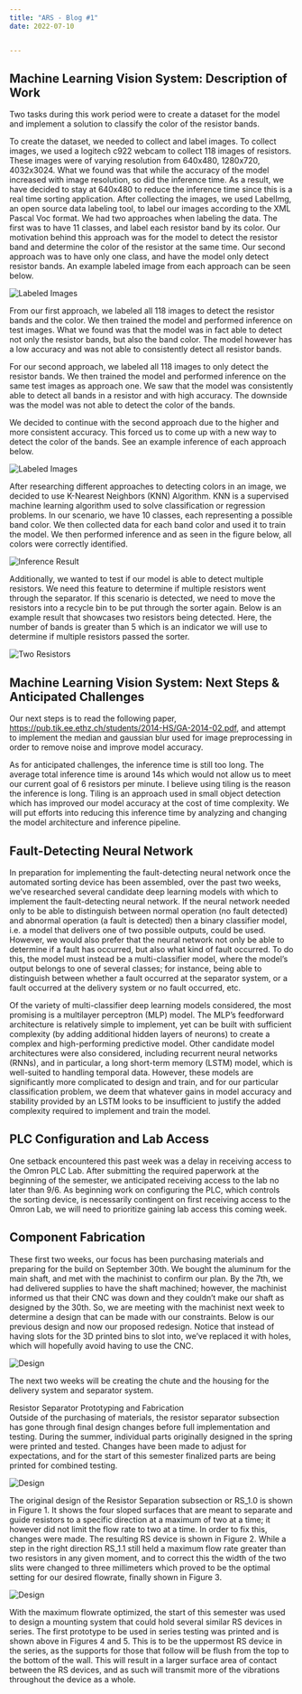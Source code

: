 ```yaml
---
title: "ARS - Blog #1"
date: 2022-07-10


---
```




## Machine Learning Vision System: Description of Work


Two tasks during this work period were to create a dataset for the model and implement a solution to classify the color of the resistor bands.

To create the dataset, we needed to collect and label images. To collect images, we used a logitech c922 webcam to collect 118 images of resistors. These images were of varying resolution from 640x480, 1280x720, 4032x3024. What we found was that while the accuracy of the model increased with image resolution, so did the inference time. As a result, we have decided to stay at 640x480 to reduce the inference time since this is a real time sorting application. After collecting the images, we used LabelImg, an open source data labeling tool, to label our images according to the XML Pascal Voc format. We had two approaches when labeling the data. The first was to have 11 classes, and label each resistor band by its color. Our motivation behind this approach was for the model to detect the resistor band and determine the color of the resistor at the same time. Our second approach was to have only one class, and have the model only detect resistor bands. An example labeled image from each approach can be seen below.

![Labeled Images](/georgeb20/assets/labels.png)




From our first approach, we labeled all 118 images to detect the resistor bands and the color. We then trained the model and performed inference on test images. What we found was that the model was in fact able to detect not only the resistor bands, but also the band color. The model however has a low accuracy and was not able to consistently detect all resistor bands.

For our second approach, we labeled all 118 images to only detect the resistor bands. We then trained the model and performed inference on the same test images as approach one. We saw that the model was consistently able to detect all bands in a resistor and with high accuracy. The downside was the model was not able to detect the color of the bands.

We decided to continue with the second approach due to the higher and more consistent accuracy. This forced us to come up with a new way to detect the color of the bands. See an example inference of each approach below.

![Labeled Images](/georgeb20/assets/inference.png)


After researching different approaches to detecting colors in an image, we decided to use K-Nearest Neighbors (KNN) Algorithm. KNN is a supervised machine learning algorithm used to solve classification or regression problems. In our scenario, we have 10 classes, each representing a possible band color. We then collected data for each band color and used it to train the model. We then performed inference and as seen in the figure below, all colors were correctly identified. 

![Inference Result](/assets/inference_band.png)

Additionally, we wanted to test if our model is able to detect multiple resistors. We need this feature to determine if multiple resistors went through the separator. If this scenario is detected, we need to move the resistors into a recycle bin to be put through the sorter again. Below is an example result that showcases two resistors being detected. Here, the number of bands is greater than 5 which is an indicator we will use to determine if multiple resistors passed the sorter.

![Two Resistors](/assets/double_inference.png)
## Machine Learning Vision System: Next Steps & Anticipated Challenges

Our next steps is to read the following paper, https://pub.tik.ee.ethz.ch/students/2014-HS/GA-2014-02.pdf, and  attempt to implement the median and gaussian blur used for image preprocessing in order to remove noise and improve model accuracy.

As for anticipated challenges, the inference time is still too long. The average total inference time is around 14s which would not allow us to meet our current goal of 6 resistors per minute. I believe using tiling is the reason the inference is long. Tiling is an approach used in small object detection which has improved our model accuracy at the cost of time complexity. We will put efforts into reducing this inference time by analyzing and changing the model architecture and inference pipeline.


## Fault-Detecting Neural Network

In preparation for implementing the fault-detecting neural network once the automated sorting device has been assembled, over the past two weeks, we’ve researched several candidate deep learning models with which to implement the fault-detecting neural network. If the neural network needed only to be able to distinguish between normal operation (no fault detected) and abnormal operation (a fault is detected) then a binary classifier model, i.e. a model that delivers one of two possible outputs, could be used. However, we would also prefer that the neural network not only be able to determine if a fault has occurred, but also what kind of fault occurred. To do this, the model must instead be a multi-classifier model, where the model’s output belongs to one of several classes; for instance, being able to distinguish between whether a fault occurred at the separator system, or a fault occurred at the delivery system or no fault occurred, etc.

Of the variety of multi-classifier deep learning models considered, the most promising is a multilayer perceptron (MLP) model. The MLP’s feedforward architecture is relatively simple to implement, yet can be built with sufficient complexity (by adding additional hidden layers of neurons) to create a complex and high-performing predictive model. Other candidate model architectures were also considered, including recurrent neural networks (RNNs), and in particular, a long short-term memory (LSTM) model, which is well-suited to handling temporal data. However, these models are significantly more complicated to design and train, and for our particular classification problem, we deem that whatever gains in model accuracy and stability provided by an LSTM looks to be insufficient to justify the added complexity required to implement and train the model.


## PLC Configuration and Lab Access
One setback encountered this past week was a delay in receiving access to the Omron PLC Lab. After submitting the required paperwork at the beginning of the semester, we anticipated receiving access to the lab no later than 9/6. As beginning work on configuring the PLC, which controls the sorting device, is necessarily contingent on first receiving access to the Omron Lab, we will need to prioritize gaining lab access this coming week.


## Component Fabrication

These first two weeks, our focus has been purchasing materials and preparing for the build on September 30th. We bought the aluminum for the main shaft, and met with the machinist to confirm our plan. By the 7th, we had delivered supplies to have the shaft machined; however, the machinist informed us that their CNC was down and they couldn’t make our shaft as designed by the 30th. So, we are meeting with the machinist next week to determine a design that can be made with our constraints. Below is our previous design and now our proposed redesign. Notice that instead of having slots for the 3D printed bins to slot into, we’ve replaced it with holes, which will hopefully avoid having to use the CNC.

![Design](/assets/design.png)

The next two weeks will be creating the chute and the housing for the delivery system and separator system. 



Resistor Separator Prototyping and Fabrication   
Outside of the purchasing of materials, the resistor separator subsection has gone through final design changes before full implementation and testing. During the summer, individual parts originally designed in the spring were printed and tested. Changes have been made to adjust for expectations, and for the start of this semester finalized parts are being printed for combined testing.


![Design](/assets/sorter.png)


The original design of the Resistor Separation subsection or RS_1.0 is shown in Figure 1. It shows the four sloped surfaces that are meant to separate and guide resistors to a specific direction at a maximum of two at a time; it however did not limit the flow rate to two at a time. In order to fix this, changes were made. The resulting RS device is shown in Figure 2. While a step in the right direction RS_1.1 still held a maximum flow rate greater than two resistors in any given moment, and to correct this the width of the two slits were changed to three millimeters which proved to be the optimal setting for our desired flowrate, finally shown in Figure 3.



![Design](/assets/sorter_2.png)


With the maximum flowrate optimized, the start of this semester was used to design a mounting system that could hold several similar RS devices in series. The first prototype to be used in series testing was printed and is shown above in Figures 4 and 5. This is to be the uppermost RS device in the series, as the supports for those that follow will be flush from the top to the bottom of the wall. This will result in a larger surface area of contact between the RS devices, and as such will transmit more of the vibrations throughout the device as a whole.


